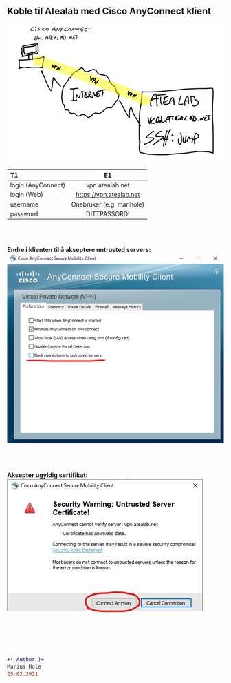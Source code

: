 ## Koble til Atealab med Cisco AnyConnect klient

![AnyConnect](/04-Marius/00-files/anyconnect.png "AnyConnect")

|T1|E1| 
| :------------- | :----------: |
|login (AnyConnect)|vpn.atealab.net|  
|login (Web)|https://vpn.atealab.net |    
|username|Onebruker (e.g. marihole)|  
|password|DITTPASSORD!|  

<br><br>

<b>Endre i klienten til å akseptere untrusted servers:</b>  
![AnyConnect](/04-Marius/00-files/anyconnect-allow-untrusted.png "AnyConnect")

<br><br>

<b>Aksepter ugyldig sertifikat:</b>  
![AnyConnect](/04-Marius/00-files/anyconnect-cert.png "AnyConnect")

<br><br><br><br>

```diff
+( Author )+
Marius Hole  
25.02.2021
```
